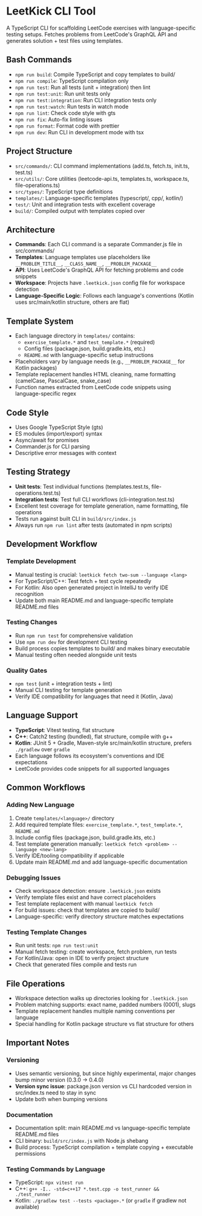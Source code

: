 # LeetKick CLI Tool

A TypeScript CLI for scaffolding LeetCode exercises with language-specific testing setups. Fetches problems from LeetCode's GraphQL API and generates solution + test files using templates.

## Bash Commands

- `npm run build`: Compile TypeScript and copy templates to build/ 
- `npm run compile`: TypeScript compilation only
- `npm run test`: Run all tests (unit + integration) then lint
- `npm run test:unit`: Run unit tests only
- `npm run test:integration`: Run CLI integration tests only  
- `npm run test:watch`: Run tests in watch mode
- `npm run lint`: Check code style with gts
- `npm run fix`: Auto-fix linting issues
- `npm run format`: Format code with prettier
- `npm run dev`: Run CLI in development mode with tsx

## Project Structure

- `src/commands/`: CLI command implementations (add.ts, fetch.ts, init.ts, test.ts)
- `src/utils/`: Core utilities (leetcode-api.ts, templates.ts, workspace.ts, file-operations.ts)
- `src/types/`: TypeScript type definitions
- `templates/`: Language-specific templates (typescript/, cpp/, kotlin/)
- `test/`: Unit and integration tests with excellent coverage
- `build/`: Compiled output with templates copied over

## Architecture

- **Commands**: Each CLI command is a separate Commander.js file in src/commands/
- **Templates**: Language templates use placeholders like `__PROBLEM_TITLE__`, `__CLASS_NAME__`, `__PROBLEM_PACKAGE__`
- **API**: Uses LeetCode's GraphQL API for fetching problems and code snippets
- **Workspace**: Projects have `.leetkick.json` config file for workspace detection
- **Language-Specific Logic**: Follows each language's conventions (Kotlin uses src/main/kotlin structure, others are flat)

## Template System

- Each language directory in `templates/` contains:
  - `exercise_template.*` and `test_template.*` (required)
  - Config files (package.json, build.gradle.kts, etc.)
  - `README.md` with language-specific setup instructions
- Placeholders vary by language needs (e.g., `__PROBLEM_PACKAGE__` for Kotlin packages)
- Template replacement handles HTML cleaning, name formatting (camelCase, PascalCase, snake_case)
- Function names extracted from LeetCode code snippets using language-specific regex

## Code Style

- Uses Google TypeScript Style (gts)
- ES modules (import/export) syntax  
- Async/await for promises
- Commander.js for CLI parsing
- Descriptive error messages with context

## Testing Strategy

- **Unit tests**: Test individual functions (templates.test.ts, file-operations.test.ts)
- **Integration tests**: Test full CLI workflows (cli-integration.test.ts)
- Excellent test coverage for template generation, name formatting, file operations
- Tests run against built CLI in `build/src/index.js`
- Always run `npm run lint` after tests (automated in npm scripts)

## Development Workflow

### Template Development
- Manual testing is crucial: `leetkick fetch two-sum --language <lang>` 
- For TypeScript/C++: Test fetch + test cycle repeatedly
- For Kotlin: Also open generated project in IntelliJ to verify IDE recognition
- Update both main README.md and language-specific template README.md files

### Testing Changes
- Run `npm run test` for comprehensive validation
- Use `npm run dev` for development CLI testing
- Build process copies templates to build/ and makes binary executable
- Manual testing often needed alongside unit tests

### Quality Gates
- `npm test` (unit + integration tests + lint)
- Manual CLI testing for template generation
- Verify IDE compatibility for languages that need it (Kotlin, Java)

## Language Support

- **TypeScript**: Vitest testing, flat structure
- **C++**: Catch2 testing (bundled), flat structure, compile with g++
- **Kotlin**: JUnit 5 + Gradle, Maven-style src/main/kotlin structure, prefers `./gradlew` over `gradle`
- Each language follows its ecosystem's conventions and IDE expectations
- LeetCode provides code snippets for all supported languages

## Common Workflows

### Adding New Language
1. Create `templates/<language>/` directory
2. Add required template files: `exercise_template.*`, `test_template.*`, `README.md`
3. Include config files (package.json, build.gradle.kts, etc.)
4. Test template generation manually: `leetkick fetch <problem> --language <new-lang>`
5. Verify IDE/tooling compatibility if applicable
6. Update main README.md and add language-specific documentation

### Debugging Issues
- Check workspace detection: ensure `.leetkick.json` exists
- Verify template files exist and have correct placeholders
- Test template replacement with manual `leetkick fetch`
- For build issues: check that templates are copied to build/
- Language-specific: verify directory structure matches expectations

### Testing Template Changes
- Run unit tests: `npm run test:unit`
- Manual fetch testing: create workspace, fetch problem, run tests
- For Kotlin/Java: open in IDE to verify project structure
- Check that generated files compile and tests run

## File Operations

- Workspace detection walks up directories looking for `.leetkick.json`
- Problem matching supports: exact name, padded numbers (0001), slugs
- Template replacement handles multiple naming conventions per language
- Special handling for Kotlin package structure vs flat structure for others

## Important Notes

### Versioning
- Uses semantic versioning, but since highly experimental, major changes bump minor version (0.3.0 → 0.4.0)
- **Version sync issue**: package.json version vs CLI hardcoded version in src/index.ts need to stay in sync
- Update both when bumping versions

### Documentation
- Documentation split: main README.md vs language-specific template README.md files
- CLI binary: `build/src/index.js` with Node.js shebang
- Build process: TypeScript compilation + template copying + executable permissions

### Testing Commands by Language
- TypeScript: `npx vitest run`
- C++: `g++ -I.. -std=c++17 *.test.cpp -o test_runner && ./test_runner`
- Kotlin: `./gradlew test --tests <package>.*` (or `gradle` if gradlew not available)